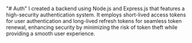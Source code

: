 "# Auth" 
I created a backend using Node.js and Express.js that features a high-security authentication system. It employs short-lived access tokens for user authentication and long-lived refresh tokens for seamless token renewal, enhancing security by minimizing the risk of token theft while providing a smooth user experience.
